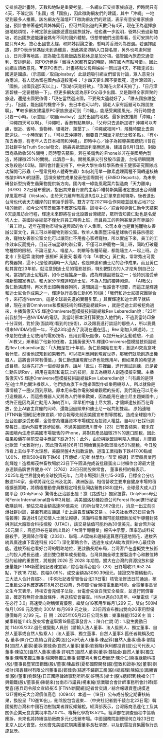 安排旅遊計畫時，天數和地點是重要考量。一名網友正安排家族旅遊，但時間只有4天，不確定該「出國」或「國旅」，因此徵詢網友們的建議，其中「沖繩」一地受到最多人推薦。該名網友在論壇PTT徵詢網友們的建議，表示有意安排家族旅遊，預計會帶著爸媽與姊姊同行，但可共同出遊的天數只有4天，現在正為選擇旅遊地點煩惱，不確定該出國旅遊還是國旅就好。他也進一步說明，爸媽只去過新加坡，若出國旅遊能讓爸媽有不同的國外體驗，很想帶他們出國看看，但可安排的時間只有4天，擔心出國會太趕，和姊姊討論之後，暫時將香港列為首選。若選擇國旅，原PO表示爸媽從未到過離島，因此將澎湖納入口袋名單，另外也考慮阿里山、日月潭等地區，認為能住高級飯店放鬆休息是加分項。儘管國內旅遊交通便利、安排輕鬆，原PO仍覺得「難得大家都有空的時間，待在國內有點可惜」，因此向網友請教意見。▼原PO表示，計畫將和父母與姊姊一同出遊4天，不確定該出國還是國旅。（示意圖／取自pixabay）此話題吸引網友們留言討論，眾人意見分為兩派，有人認為留在國內旅遊較寬裕：「才四天要出國不要累死，選台灣郊區」、「國旅，出國我選5天以上」、「澎湖4天剛好欸」、「澎湖花火節4天夠了」、「日月潭涵碧樓一定要體驗一下」。但更多網友認為原PO父母少出國、又是難得全家齊聚的旅遊，還是出國更值得：「現在當然選出國，不要飛太遠就好了」、「誰去國旅誰盤子」、「出國，能出國的機會不多，去日本也可以的，讓老人家有話題可以跟朋友聊」。▼較多網友建議原PO家族旅遊可到「沖繩」，能感受異國風光，飛行時間也只要一小時。（示意圖／取自pixabay）至於出國的地點，最多網友推薦「沖繩」：「沖繩四天可以啊」、「沖繩吧，香港有點無聊」、「父母只去過新加坡? 沖繩可以考慮，很近、省時、食物棒、環境好、類墾丁」、「沖繩或福岡+1，飛機時間比去南部還快，一小時就到了」、「可以去沖繩呀，但要自己開車才能玩比較多點」、「有小孩去香港，有老年人去日本褔岡和沖繩」。即時中心／徐子為報導美國總統川普在其社群平台Truth Social發文，砲轟與歐盟談判毫無進展，建議自6月1日起，對歐盟商品徵收50%關稅；同時警告蘋果，若在美銷售的iPhone並非在美國境內製造，將課徵25%的關稅。此消息一出，關稅風暴又引發股市震盪，台指期瞬間跳水急殺逾400點。國科會計畫支持下，中央大學生命科學系教授王健家研究團隊成功解開弓形蟲（一種常見的人體寄生蟲）如何利用單一酵素處理兩種不同轉運核糖核酸(tRNA)的謎團，這項突破性成果發表在國際期刊《EMBO Reports》，為未來研發新型抗寄生蟲藥物提供新方向。國內唯一綠能風電葉片製造商「天力離岸」（6793）22日發布重訊，指出其來自丹麥的主客戶維特斯集團確定要退出台灣離岸風電市場（Vestas）。由於天力離岸有高達9成以上訂單來自維特斯，後者退出台灣也代表天力離岸的訂單幾乎歸零。雙方才在2021年合作開發並啟用占地21公頃的廠房，如今公司前景籠罩不確定性陰霾。論壇中心／綜合報導黃仁勳今天結束8天旋風訪台行程，輝達未來即將在台北設置台灣總部，眾所皆知黃仁勳也是名愛狗人士，美國矽谷總部不僅允許員工帶狗上班，而且員工的狗狗甚至還有專屬的「員工證」。近年在寵物市場快速興起的牧羊人集團，公司本身也是實施寵物友善辦公室文化，員工可以帶寵物到辦公室。牧羊人集團暨汪喵星球執行長孫宗德認為，寵物友善辦公室文化可以讓同仁不用擔心家裡寵物，所以實施下來，員工的工作效率反而提升。目前汪喵星球的辦公室，不僅可以帶寵物一同上班，同時打破寵物種類的限制，不論汪星人、喵星人、刺蝟等各種萌寵，都能隨主人一起上班。台北市 / 彭冠霖 謝鈞仲 張桓軒 黃傲天 報導 今年「AI教父」黃仁勳，常常秀出可愛的機器狗，這不只是他演講時一大亮點，也是輝達和迪士尼的合作成果。而且黃仁勳其實在23年前，就注意到迪士尼的電影技術，特別把對方的人才挖角到自己公司。當初的迪士尼戰將，如今已經搖身一變，成為輝達副總裁之一；他特別接受華視新聞獨家專訪，和大家分享輝達和迪士尼，不為人知的獨特淵源。 「AI教父」黃仁勳演講時，再次秀出超萌機器狗狗，還問說這一隻誰會不想要，而這正是輝達和迪士尼合作成果之一，輝達執行長黃仁勳(05.19)說：「我們和迪士尼研究團隊合作，來打造Newton，這是全球最先進的實體引擎。」其實輝達和迪士尼早就結緣，現在主管Omniverse和模擬技術的輝達副總裁Rev&nbsp;，就是從迪士尼被挖角過來，主播黃傲天VS.輝達Omniverse暨模擬技術副總裁Rev Lebaredian說：「23年前我接到一通NVIDIA的電話，我當時原本沒打算要加入他們的，不過我當時印象十分深刻，對於我(面談時)看到的(技術)，以及跟我進行談話的那些人，所以我覺得來NVIDIA待個一年，不過23年過去了我現在還在這。」Rev 剛加入輝達時，工作是把在迪士尼使用的電影技術，應用到電玩圖像，以提升玩家互動體驗，不過「AI教父」漸漸給了他新的任務，主播黃傲天VS.輝達Omniverse暨模擬技術副總裁Rev Lebaredian說：「(大概是在)十年前，黃仁勳開始在思考，創造AI究竟意味著什麼，然後他認知到如果我們，可以把AI應用到現實世界，那我們就能創造出機器人，這將會非常有價值。」黃仁勳想讓現實世界也能應用AI，但如果真的希望達成目標，就得先打造一個虛擬世界，讓AI「誕生」在裡面，進行測試訓練，於是黃仁勳告訴Rev&nbsp;，把用在電影和電玩上的技術，拿去為機器人創造模擬空間。主播黃傲天VS.輝達Omniverse暨模擬技術副總裁Rev Lebaredian說：「(有趣的是現在)迪士尼也關注機器人，他們想為旗下主題樂園製作娛樂用機器人，所以就像是事情繞了一圈又回到原點，原本用來製作電影娛樂觀眾的技術，我們現在可以用來打造機器人，而這些機器人又將為人們帶來歡樂，因為能用在迪士尼主題樂園中。」或許正是因為黃仁勳用人海納百川，早早相中迪士尼大將，才讓輝達技術百花齊放，坐上AI霸主寶座的同時，還能回過頭來和迪士尼一起共創雙贏。  原始連結[FTNN新聞網]記者陳宣穎／綜合報導先前因美國宣布對等關稅，造成全球股市乃至台股都深受影響，金管會為維護資本市場穩定及投資人權益，自4月7日採行調整每日...國內外股市逐步回穩，不過美國總統川普今（23）日警告蘋果，若未在美國境內生產供美國市場販售的iPhone，將對其產品加徵25%的進口關稅，因此蘋果股價在盤前交易中應聲下跌近3%；此外，由於與歐盟談判陷入僵局，川普直批歐盟「太難對付」，因此預告將於6月1日開始實施對歐盟徵收50%關稅。今日股市看上去似乎不太理想，美股開盤4大指數波動，道瓊工業指數下跌417.00點或1.00%、標普500指數下跌66【互傳媒／記者 林學均／苗栗 報導】苗栗縣農業再創輝煌！造橋鄉茂林畜牧場於23日下午圓滿完成首批雞蛋出口封櫃作台灣最大健身連鎖品牌世界健身-KY（2762）23日召開股東常會， 董事長柯約翰表示，2025年是世界健身的全球投資元年，台灣市場預計展店15-20家，目標全台分店數達150家，全球將深化亞洲及北美、澳洲版圖，相信營收主要來自健身市場的積極擴張策略，將積極推動會員數穩定增長及同店銷售(SSS)提升。全球最大成人訂閱平台《OnlyFans》驚傳出正洽談出售！據《路透社》獨家披露，OnlyFans母公司Fenix International自今年3月起，與美國洛杉磯投資公司Forest Road進行祕密收購談判，預估交易金額高達80億美元（約新台幣2,592億元），消息一出立刻引爆社群討論，甚至有網友譏諷「史上最貴皮條客交易」。（中央社香港23日綜合外電報導）路透社引述知情人士說法報導，鴻海科技集團可能競標新加坡半導體封裝與測試大廠聯合科技控股（UTAC），該交易估值可能約為30億美元。新台幣升破30元關卡，高盛證券在最新出具的「台灣半導體業」報告中示警，匯率恐成科技股殺手，更調降台積電（2330）、聯電...AI雲端和邊緣運算應用遍地開花，達梭系統與廣達旗下雲達科技 (QCT) 深化策略合作，透過生成式AI助攻資料中心最佳效能。達梭系統也看好台灣的戰略地位，更啟動長期布局，台灣客戶在虛擬雙生技術上的投入成長迅速，達到雙位數年成長動能，台灣具備全球主要製造中心和數位轉型的前線的重要性，將規劃 2026 至 2028 年期間，擴大在台灣的資源投放和營運量能[FTNN新聞網]記者陳宣穎／綜合報導台股今（23）日終場收21,652.24點，下跌18.72點、跌幅0.09%，成交金額為3080.39億元。據證交所籌碼動向，三大法人合計賣超3...（中央社記者曾智怡台北23日電）核管法修法日前通過，核三重啟公投也確定將在8月23日投票，外界關切台灣核電重啟可能。台電董事長曾文生今天表示，待核安會完備子法後，台電會先做自我安全檢查，並進行同儕審查，確定有無符合重啟條件，再送核安會審查。HiNet邁向30周年，中華電信「速在必行 3.0」高速雙向對稱頻寬優惠，繼雙向1G家用型每月1,299 元、雙向 500M 每月1,099 元及雙向 300M 每月999 元之後， 23日再宣布推出雙向2G家用型優惠價每月 2,199 元。日 期：2025年05月23日公司名稱：樂事綠能(1529)主 旨：樂事綠能114年股東常會選舉第19屆董事發言人：陳介仁說 明：1.發生變動日期:114/05/232.選任或變動人員別（請輸入法人董事、法人監察人、獨立董事、自然人董事或自然人監察人）:法人董事、獨立董事、自然人董事3.舊任者職稱及姓名:董事:陳介仁(嘉績百貨企業(股)公司代表人)董事:陳品錞(自然人董事)董事:劉福財(自然人董事)董事:鄭佳勇(自然人董事)董事:劉錦隆(保利都投資(股)公司代表人)董事:陳協加(自然人董事)董事:許明杰(自然人董事)董事:魏福全(自然人董事)獨立董事:陳朝來獨立董事:楊東翰獨立董事:鄒雙喜4.舊任者簡歷:陳介仁(樂事綠能科技(股)/董事長暨官田鋼鐵(股)/董事)陳品錞(夏都國際開發(股)暨致和證券(股)董事)劉福財(鴻鑫建材有限公司董事長)鄭佳勇(結進不鏽鋼工業(股)/總經理)陳協加(鳳勝實業(股)/董事)劉錦隆(日正國際律師事務所所長)許明杰(樂士(股)/總經理)魏福全(千興鋼鐵(股)/董事長)陳朝來(台南市市議員)楊東翰(信業聯合會計師事務所會計師)鄒雙喜(憲兵司令部文宣組長)5.[FTNN新聞網]記者曾奕語／綜合報導資產規模達1317億的元大台灣價值高息（00940）本週一（19日）公布成分股定期審核結果，換股呈「10進10出」，刪除股包含遠東...（中央社記者劉千綾台北23日電）韓國擬對台灣和中國石油樹脂業者課反傾銷稅，經濟部表示，台灣廠商泓達化工及其關係企業元良實業稅率為7.07%、椿樺化學為18.52%。經濟部在調查過程中協助應訴，未來也將持續協助廠商多元化拓銷市場。中國國務院副總理何立峰23日在北京人民大會堂，分別會見美國花旗集團董事長杜頌安，以及凱雷投資集團執行長施瓦茨。